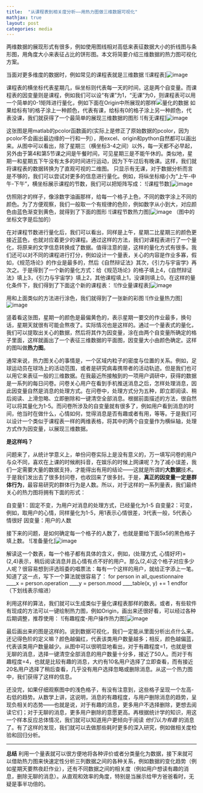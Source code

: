 ```yaml
---
title:  "从课程表到相关度分析——用热力图做三维数据可视化"
mathjax: true
layout: post
categories: media
---
```


两维数据的展现形式有很多，例如使用图线相对高低来表征数据大小的折线图与条形图，用角度大小来表征占比的饼形图。本文将简要介绍三维数据的热力图可视化方案。


当面对更多维度的数据时，例如常见的课程表就是三维数据
![课程表]![image](https://user-images.githubusercontent.com/31767235/202094750-7ee9522d-a7cb-472e-a2d2-bdff9917dbc9.png)

课程表的横坐标代表星期几，纵坐标则代表每一天的时间，这是两个自变量。而课程表的因变量则是课程，例如我们可以设“有课”为1，“无课”为0，则课程表可以用一个简单的0-1矩阵进行量化，例如下面在Origin中所展现的那样![量化的数据](https://upload-images.jianshu.io/upload_images/17607408-7dc868be3215eb96.jpg?imageMogr2/auto-orient/strip%7CimageView2/2/w/1240)
如果给标有1的格子涂上一种颜色，代表有课，给标有0的格子涂上另一种颜色，代表没课，我们就获得了一个最简单的展现三维数据的图形
![有无课程]![image](https://user-images.githubusercontent.com/31767235/202094799-6bf95d92-9541-4c83-860e-c50db2def344.png)

这张图是用matlab的pcolor函数画的(实际上是修正了原始数据的pcolor，因为pcolor不会画出最边缘的一行和一列），用excel、origin和python自然都可以画出来。从图中可以看出，除了星期三（横坐标3-4之间）以外，每一天都不必早起，另外由于第4和第5节课之间是午餐时间，可见星期三是不能午休的。类似地，星期一和星期五下午没有太多的时间进行运动，因为下午过后有晚课。这样，我们就将课程表的数据转换为了直观可视的二维图。
只显示有无课，对于数据分析而言是不够的，我们可以尝试对更多的信息进行量化。例如，将纵坐标缩小为“上午-中午-下午”，横坐标展示课程的节数，我们可以把矩阵写成：
![课程节数]![image](https://user-images.githubusercontent.com/31767235/202094945-bd38d0ce-12e8-4431-8aff-12c63156ed66.png)

仿照刚才的样子，像涂数字油画那样，给每一个格子上色，不同的数字涂上不同的颜色。为了方便观察，我们一般取一个有规律的色阶，例如数字从小到大，对应颜色由蓝色渐变到黄色，就得到了下面的图形
![课程节数热力图]![image](https://user-images.githubusercontent.com/31767235/202095033-48e143f9-ee7a-4115-965b-4a566cfb5fda.png)
（图中的坐标文字是后加的）

在对课程节数进行量化后，我们可以看出，同样是上午，星期二比星期三的颜色更接近蓝色，也就对应着更少的课程。通过这样的方法，我们对课程表进行了一个量化，将原来的文字信息转换成了数据。值得注意的是，这样的量化方式有很多。我们还可以对不同的课程进行打分，例如设计一个量表，关心的内容是作业多寡，假如，《规范场论》的作业是最多的，然后《自然辩证法》其次，《引力与宇宙学》再次之。于是得到了一个新的量化方式：给《规范场论》的格子填上4，《自然辩证法》填上3，《引力与宇宙学》填上2，其他课程填上1，没课则填上0。在这样的量化条件下，我们得到了下面这个新的课程表：
![作业量课程表]![image](https://user-images.githubusercontent.com/31767235/202095067-27d44d41-fd30-4f22-bd3c-5d67b26aa7e2.png)

用和上面类似的方法进行涂色，我们就得到了一张新的彩图
![作业量热力图]![image](https://user-images.githubusercontent.com/31767235/202095080-64b06077-8a11-4071-b893-5b6a224d6168.png)

竖着看这张图，星期一的颜色是最偏黄色的，表示星期一要交的作业最多，换句话，星期天就很有可能会熬夜了。实际情况也是这样的。通过一个量表式的量化，我们可以提取出关心的数据，然后将其作为因变量，涂在由两个自变量所确定的格子里面，这样就画出了一个表征三维数据的平面图，因变量大小由颜色确定。这样的图叫做**热力图**。

通常来说，热力图关心的事情是，一个区域内粒子的密度与位置的关系。例如，足球运动员在球场上的活动范围，或者是研究病毒携带者的活动轨迹。但是我们也可以用它来表征一般的三维数据。在我最近所接触到的一项用户调研中，获得的数据是一系列的每日问卷。问卷关心用户在看到手机推送消息之后，怎样处理消息，因此因变量自然是消息的处理方式。在问卷中，处理方式分为五种，即立即阅读、稍后阅读、上滑忽略、立即删除和一键清空全部消息。根据前面描述的方法，很自然可以将其量化为1-5。而问卷所涉及的自变量就有很多了，例如用户看到消息的时间，他当时在做什么，心情如何，觉得消息是否有趣或者有用，等等。于是我们可以设计一个类似于课程表一样的两维表格，将其中的两个自变量作为横纵轴，处理方式作为因变量，以展现三维数据。

**是这样吗？**

问题来了，从统计学意义上，单份问卷实际上是没有意义的，万一填写问卷的用户与众不同，喜欢在上课的时候刷抖音，在娱乐的时候上网课呢？为了减小误差，我们一定需要大量的数据支持，才能得出有用的结论——这就是所谓的**大数据**技术。于是我们发出去了很多封问卷，也收回来了很多封。于是，**真正的因变量一定是群体行为**，最容易研究的群体行为是人数。所以，对于这样的一系列量表，我们最终关心的热力图将拥有下面的形式：

自变量1：固定不变，为用户对消息的处理方式，已经量化为1-5
自变量2：可变，例如，取用户的心情，同样量化为1-5，用1表示心情很差，3代表一般，5代表心情很好
因变量：用户的人数

接下来的问题，是如何确定每一个格子的人数了，也就是要给下面5x5的黑色格子填上数。
![准备量化]![image](https://user-images.githubusercontent.com/31767235/202095126-4f0bc6f0-6206-4dc1-aa65-80df5779b95b.png)

解读这一个数表，每一个格子都有具体的含义，例如，(处理方式, 心情好坏)=(2,4)表示，稍后阅读消息并且心情有点不好的用户。那么(2,4)这个格子对应多少人呢？很容易想到评选班委的唱票法：每有一个这样的用户，就给正字添上一笔。
知道了这一点，写下一个算法就很容易了：
for person in all_questionnaire
____x = person.operation
____y = person.mood
____table(x, y) += 1
endfor
（下划线表示缩进）

利用这样的算法，我们就可以生成类似于量化课程表那样的数表。或者，有些软件有现成的方法可以一键绘制热力图，例如Origin，画出来还很好看，可以经过各种后期调整，推荐使用：
![有趣程度-用户操作热力图]![image](https://user-images.githubusercontent.com/31767235/202095168-d0e008dc-97bb-4ff9-bbce-6824fa1c8057.png)

最后画出来的图是这样的。说到数据可视化，我们一定能从里面分析出点什么来。还记得色阶的定义嘛？颜色越偏红，代表该类用户数量越多；相反，颜色越偏蓝，代表该类用户数量越少。从图中可以很明显地看出，对于有趣程度=1，也就是很无聊的消息，选择一键清空全部消息的用户数量十分多，接近了50人。而对于有趣程度=4，也就是比较有趣的消息，大约有10名用户选择了立即查看，而有接近20名用户选择了稍后查看，几乎没有用户选择忽略或删除消息。从这一个热力图中，我们获得了这样的信息。

还没完，如果仔细观察图中的浅色格子，有没有注意到，这些格子呈现一个左高-右低的趋势。从数学上讲，这说明，消息的有趣程度，与用户删除消息的趋势，呈现负相关的态势——也就是说，对于有趣的消息，更多用户不选择删除，更想去阅读它们；对于无聊的消息，更多用户删除的意愿更高。再根据统计学的知识，用这一个样本反应总体情况，我们就可以知道用户更倾向于阅读 *他们认为有趣* 的消息了。有了这样的发现，我们就可以去做那些耗时更多的深入研究，例如做相关度检验和回归分析。

****
**总结**  利用一个量表就可以很方便地将各种评价或者分类量化为数据，接下来就可以借助热力图来快速定性分析三列数据之间的各种关系，例如数据的变化趋势（例如星期天要熬夜赶作业），还有不同数据之间的相关度（例如用户想读有趣的消息，删除无聊的消息）。从直观和效率的角度，特别是当展示给甲方爸爸看时，无疑是事半功倍的。
